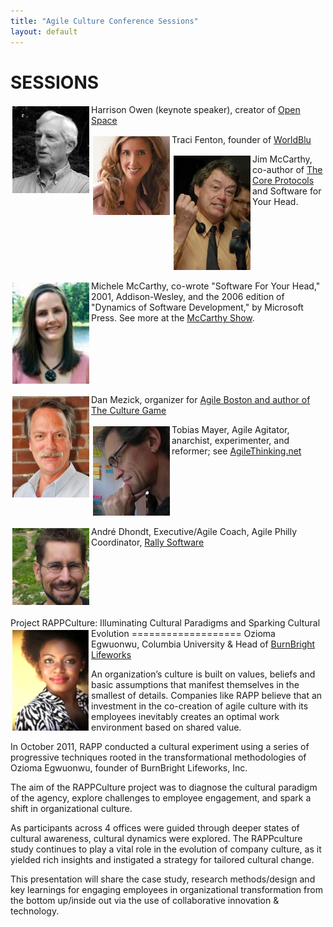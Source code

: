 ```yaml
---
title: "Agile Culture Conference Sessions"
layout: default
---
```

SESSIONS
========
 
<img style="float:left; padding: 3px 3px 3px 3px;" width="123px" src="./images/HarrisonOwen.jpg"/> Harrison Owen (keynote speaker), creator of <a href="http://www.openspaceworld.com/brief_history.htm">Open Space</a>

 
<img style="float:left; padding: 3px 3px 3px 3px;" width="123px" src="./images/TraciFenton.jpg"/>Traci Fenton, founder of <a href="http://www.worldblu.com/">WorldBlu</a>



<img style="float:left; padding: 3px 3px 3px 3px;" width="123px" src="./images/JimMcCarthy.jpg"/>Jim McCarthy, co-author of <a href="http://www.mccarthyshow.com/online/">The Core Protocols</a> and Software for Your Head.

<br clear="all" />
 

<img style="float:left; padding: 3px 3px 3px 3px;" width="123px" src="./images/MicheleMcCarthy.jpg"/>Michele McCarthy, co-wrote "Software For Your Head," 2001, Addison-Wesley, and the 2006 edition of "Dynamics of Software Development," by Microsoft Press. See more at the <a href="http://www.mccarthyshow.com">McCarthy Show</a>.

<br clear="all" />
 

<img style="float:left; padding: 3px 3px 3px 3px;" width="123px" src="./images/DanMezick.jpg"/>Dan Mezick, organizer for <a href="http://newtechusa.net/user-groups/ma/">Agile Boston and author of The Culture Game</a>


<img style="float:left; padding: 3px 3px 3px 3px;" width="123px" src="./images/TobiasMayer.jpg"/>Tobias Mayer, Agile Agitator, anarchist, experimenter, and reformer; see <a href="http://agilethinking.net/">AgileThinking.net</a>

<br clear="all" />

<img style="float:left; padding: 3px 3px 3px 3px;" width="123px" src="./images/AndreDhondt.jpg"/>André Dhondt, Executive/Agile Coach, Agile Philly Coordinator, <a href="http://www.rallydev.com">Rally Software</a>

 
<br clear="all" />
 

<br clear="all" />
Project RAPPCulture: Illuminating Cultural Paradigms and Sparking Cultural Evolution
===================
<img style="float:left; padding: 3px 3px 3px 3px;" width="123px" src="./images/OziomaEgwuonwu.png"/>Ozioma Egwuonwu, Columbia University & Head of <a href="http://burnbright-lifeworks.com/">BurnBright Lifeworks</a>
 
An organization’s culture is built on values, beliefs and basic assumptions that manifest themselves in the smallest of details. Companies like RAPP believe that an investment in the co-creation of agile culture with its employees inevitably creates an optimal work environment based on shared value.

In October 2011, RAPP conducted a cultural experiment using a series of progressive techniques rooted in the transformational methodologies of Ozioma Egwuonwu, founder of BurnBright Lifeworks, Inc.  

The aim of the RAPPCulture project was to diagnose the cultural paradigm of the agency, explore challenges to employee engagement, and spark a shift in organizational culture.

As participants across 4 offices were guided through deeper states of cultural awareness, cultural dynamics were explored. The RAPPculture study continues to play a vital role in the evolution of company culture, as it yielded rich insights and instigated a strategy for tailored cultural change. 

This presentation will share the case study, research methods/design and key learnings for engaging employees in organizational transformation from the bottom up/inside out via the use of collaborative innovation & technology. 
